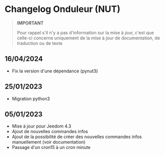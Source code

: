# Changelog Onduleur (NUT)

>**IMPORTANT**
>
>Pour rappel s'il n'y a pas d'information sur la mise à jour, c'est que celle-ci concerne uniquement de la mise à jour de documentation, de traduction ou de texte

## 16/04/2024

- Fix la version d'une dépendance (pynut3)

## 25/01/2023

- Migration python3

## 05/01/2023

- Mise à jour pour Jeedom 4.3
- Ajout de nouvelles commandes infos
- Ajout de la possibilité de créer des nouvelles commandes infos manuellement (voir documentation)
- Passage d'un cron15 à un cron minute
